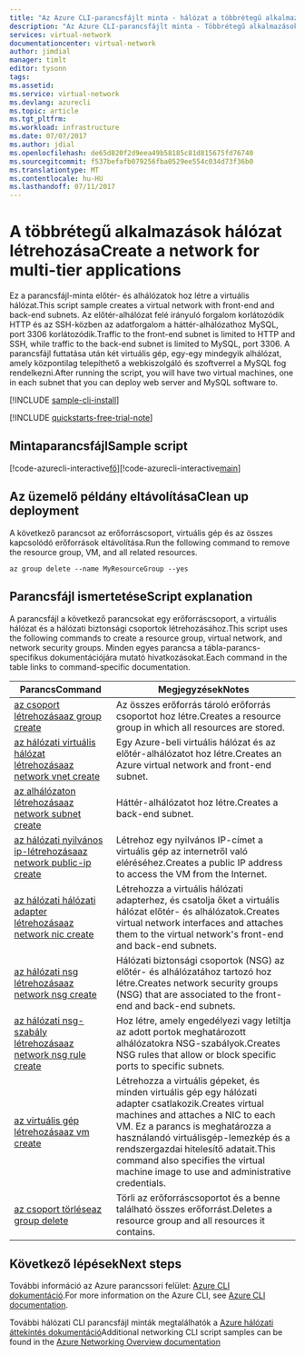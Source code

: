 ```yaml
---
title: "Az Azure CLI-parancsfájlt minta - hálózat a többrétegű alkalmazások létrehozása |} Microsoft Docs"
description: "Az Azure CLI-parancsfájlt minta - Többrétegű alkalmazások virtuális hálózat létrehozása."
services: virtual-network
documentationcenter: virtual-network
author: jimdial
manager: timlt
editor: tysonn
tags: 
ms.assetid: 
ms.service: virtual-network
ms.devlang: azurecli
ms.topic: article
ms.tgt_pltfrm: 
ms.workload: infrastructure
ms.date: 07/07/2017
ms.author: jdial
ms.openlocfilehash: de65d820f2d9eea49b58185c81d815675fd76740
ms.sourcegitcommit: f537befafb079256fba0529ee554c034d73f36b0
ms.translationtype: MT
ms.contentlocale: hu-HU
ms.lasthandoff: 07/11/2017
---
```

# <a name="create-a-network-for-multi-tier-applications"></a><span data-ttu-id="8d04a-103">A többrétegű alkalmazások hálózat létrehozása</span><span class="sxs-lookup"><span data-stu-id="8d04a-103">Create a network for multi-tier applications</span></span>

<span data-ttu-id="8d04a-104">Ez a parancsfájl-minta előtér- és alhálózatok hoz létre a virtuális hálózat.</span><span class="sxs-lookup"><span data-stu-id="8d04a-104">This script sample creates a virtual network with front-end and back-end subnets.</span></span> <span data-ttu-id="8d04a-105">Az előtér-alhálózat felé irányuló forgalom korlátozódik HTTP és az SSH-közben az adatforgalom a háttér-alhálózathoz MySQL, port 3306 korlátozódik.</span><span class="sxs-lookup"><span data-stu-id="8d04a-105">Traffic to the front-end subnet is limited to HTTP and SSH, while traffic to the back-end subnet is limited to MySQL, port 3306.</span></span> <span data-ttu-id="8d04a-106">A parancsfájl futtatása után két virtuális gép, egy-egy mindegyik alhálózat, amely központilag telepíthető a webkiszolgáló és szoftverrel a MySQL fog rendelkezni.</span><span class="sxs-lookup"><span data-stu-id="8d04a-106">After running the script, you will have two virtual machines, one in each subnet that you can deploy web server and MySQL software to.</span></span>

[!INCLUDE [sample-cli-install](../../../includes/sample-cli-install.md)]

[!INCLUDE [quickstarts-free-trial-note](../../../includes/quickstarts-free-trial-note.md)]


## <a name="sample-script"></a><span data-ttu-id="8d04a-107">Mintaparancsfájl</span><span class="sxs-lookup"><span data-stu-id="8d04a-107">Sample script</span></span>


<span data-ttu-id="8d04a-108">[!code-azurecli-interactive[fő](../../../cli_scripts/virtual-network/virtual-network-multi-tier-application/virtual-network-multi-tier-application.sh  "többrétegű alkalmazást a virtuális hálózat")]</span><span class="sxs-lookup"><span data-stu-id="8d04a-108">[!code-azurecli-interactive[main](../../../cli_scripts/virtual-network/virtual-network-multi-tier-application/virtual-network-multi-tier-application.sh  "Virtual network for multi-tier application")]</span></span>

## <a name="clean-up-deployment"></a><span data-ttu-id="8d04a-109">Az üzemelő példány eltávolítása</span><span class="sxs-lookup"><span data-stu-id="8d04a-109">Clean up deployment</span></span> 

<span data-ttu-id="8d04a-110">A következő parancsot az erőforráscsoport, virtuális gép és az összes kapcsolódó erőforrások eltávolítása.</span><span class="sxs-lookup"><span data-stu-id="8d04a-110">Run the following command to remove the resource group, VM, and all related resources.</span></span>

```azurecli
az group delete --name MyResourceGroup --yes
```

## <a name="script-explanation"></a><span data-ttu-id="8d04a-111">Parancsfájl ismertetése</span><span class="sxs-lookup"><span data-stu-id="8d04a-111">Script explanation</span></span>

<span data-ttu-id="8d04a-112">A parancsfájl a következő parancsokat egy erőforráscsoport, a virtuális hálózat és a hálózati biztonsági csoportok létrehozásához.</span><span class="sxs-lookup"><span data-stu-id="8d04a-112">This script uses the following commands to create a resource group, virtual network,  and network security groups.</span></span> <span data-ttu-id="8d04a-113">Minden egyes parancsa a tábla-parancs-specifikus dokumentációjára mutató hivatkozásokat.</span><span class="sxs-lookup"><span data-stu-id="8d04a-113">Each command in the table links to command-specific documentation.</span></span>

| <span data-ttu-id="8d04a-114">Parancs</span><span class="sxs-lookup"><span data-stu-id="8d04a-114">Command</span></span> | <span data-ttu-id="8d04a-115">Megjegyzések</span><span class="sxs-lookup"><span data-stu-id="8d04a-115">Notes</span></span> |
|---|---|
| [<span data-ttu-id="8d04a-116">az csoport létrehozása</span><span class="sxs-lookup"><span data-stu-id="8d04a-116">az group create</span></span>](/cli/azure/group#create) | <span data-ttu-id="8d04a-117">Az összes erőforrás tároló erőforrás csoportot hoz létre.</span><span class="sxs-lookup"><span data-stu-id="8d04a-117">Creates a resource group in which all resources are stored.</span></span> |
| [<span data-ttu-id="8d04a-118">az hálózati virtuális hálózat létrehozása</span><span class="sxs-lookup"><span data-stu-id="8d04a-118">az network vnet create</span></span>](/cli/azure/network/vnet#create) | <span data-ttu-id="8d04a-119">Egy Azure-beli virtuális hálózat és az előtér-alhálózatot hoz létre.</span><span class="sxs-lookup"><span data-stu-id="8d04a-119">Creates an Azure virtual network and front-end subnet.</span></span> |
| [<span data-ttu-id="8d04a-120">az alhálózaton létrehozása</span><span class="sxs-lookup"><span data-stu-id="8d04a-120">az network subnet create</span></span>](/cli/azure/network/vnet/subnet#create) | <span data-ttu-id="8d04a-121">Háttér-alhálózatot hoz létre.</span><span class="sxs-lookup"><span data-stu-id="8d04a-121">Creates a back-end subnet.</span></span> |
| [<span data-ttu-id="8d04a-122">az hálózati nyilvános ip-létrehozása</span><span class="sxs-lookup"><span data-stu-id="8d04a-122">az network public-ip create</span></span>](/cli/azure/network/public-ip#create) | <span data-ttu-id="8d04a-123">Létrehoz egy nyilvános IP-címet a virtuális gép az internetről való eléréséhez.</span><span class="sxs-lookup"><span data-stu-id="8d04a-123">Creates a public IP address to access the VM from the Internet.</span></span> |
| [<span data-ttu-id="8d04a-124">az hálózati hálózati adapter létrehozása</span><span class="sxs-lookup"><span data-stu-id="8d04a-124">az network nic create</span></span>](/cli/azure/network/nic#create) | <span data-ttu-id="8d04a-125">Létrehozza a virtuális hálózati adapterhez, és csatolja őket a virtuális hálózat előtér- és alhálózatok.</span><span class="sxs-lookup"><span data-stu-id="8d04a-125">Creates virtual network interfaces and attaches them to the virtual network's front-end and back-end subnets.</span></span> |
| [<span data-ttu-id="8d04a-126">az hálózati nsg létrehozása</span><span class="sxs-lookup"><span data-stu-id="8d04a-126">az network nsg create</span></span>](/cli/azure/network/nsg#create) | <span data-ttu-id="8d04a-127">Hálózati biztonsági csoportok (NSG) az előtér- és alhálózatához tartozó hoz létre.</span><span class="sxs-lookup"><span data-stu-id="8d04a-127">Creates network security groups (NSG) that are associated to the front-end and back-end subnets.</span></span> |
| [<span data-ttu-id="8d04a-128">az hálózati nsg-szabály létrehozása</span><span class="sxs-lookup"><span data-stu-id="8d04a-128">az network nsg rule create</span></span>](/cli/azure/network/nsg/rule#create) |<span data-ttu-id="8d04a-129">Hoz létre, amely engedélyezi vagy letiltja az adott portok meghatározott alhálózatokra NSG-szabályok.</span><span class="sxs-lookup"><span data-stu-id="8d04a-129">Creates NSG rules that allow or block specific ports to specific subnets.</span></span> |
| [<span data-ttu-id="8d04a-130">az virtuális gép létrehozása</span><span class="sxs-lookup"><span data-stu-id="8d04a-130">az vm create</span></span>](/cli/azure/vm#create) | <span data-ttu-id="8d04a-131">Létrehozza a virtuális gépeket, és minden virtuális gép egy hálózati adapter csatlakozik.</span><span class="sxs-lookup"><span data-stu-id="8d04a-131">Creates virtual machines and attaches a NIC to each VM.</span></span> <span data-ttu-id="8d04a-132">Ez a parancs is meghatározza a használandó virtuálisgép-lemezkép és a rendszergazdai hitelesítő adatait.</span><span class="sxs-lookup"><span data-stu-id="8d04a-132">This command also specifies the virtual machine image to use and administrative credentials.</span></span> |
| [<span data-ttu-id="8d04a-133">az csoport törlése</span><span class="sxs-lookup"><span data-stu-id="8d04a-133">az group delete</span></span>](/cli/azure/group#delete) | <span data-ttu-id="8d04a-134">Törli az erőforráscsoportot és a benne található összes erőforrást.</span><span class="sxs-lookup"><span data-stu-id="8d04a-134">Deletes a resource group and all resources it contains.</span></span> |

## <a name="next-steps"></a><span data-ttu-id="8d04a-135">Következő lépések</span><span class="sxs-lookup"><span data-stu-id="8d04a-135">Next steps</span></span>

<span data-ttu-id="8d04a-136">További információ az Azure parancssori felület: [Azure CLI dokumentáció](/cli/azure/overview).</span><span class="sxs-lookup"><span data-stu-id="8d04a-136">For more information on the Azure CLI, see [Azure CLI documentation](/cli/azure/overview).</span></span>

<span data-ttu-id="8d04a-137">További hálózati CLI parancsfájl minták megtalálhatók a [Azure hálózati áttekintés dokumentáció](../cli-samples.md)</span><span class="sxs-lookup"><span data-stu-id="8d04a-137">Additional networking CLI script samples can be found in the [Azure Networking Overview documentation](../cli-samples.md)</span></span>